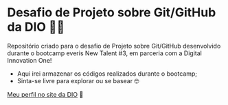 # Desafio de Projeto sobre Git/GitHub da DIO 👨‍💻

Repositório criado para o desafio de Projeto sobre Git/GitHub desenvolvido durante o bootcamp everis New Talent #3, em parceria com a Digital Innovation One!

 - Aqui irei armazenar os códigos realizados durante o bootcamp;
 - Sinta-se livre para explorar ou se basear 🤓

[Meu perfil no site da DIO](https://web.digitalinnovation.one/users/gus_malheiro) 🦾
